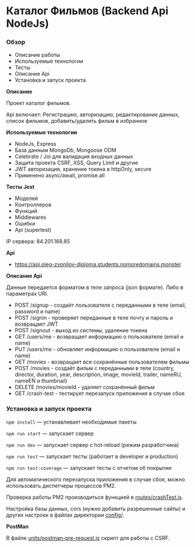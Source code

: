 # Каталог Фильмов (Backend Api NodeJs)

### Обзор
* Описание работы
* Используемые технологии
* Тесты
* Описание Api
* Установка и запуск проекта

**Описание**

Проект каталог фильмов.

Api включает: Регистрацию, авторизацию, редактирование данных, 
список фильмов, добавить/удалить фильм в избранное

**Используемые технологии**

* NodeJs, Express
* База данным MongoDb, Mongoose ODM
* Celebrate / Joi для валидация входных данных
* Защита проекта CSRF, XSS, Query Limit и другие
* JWT авторизация, хранение токена в httpOnly, secure
* Применено async/await, promise.all
  
**Тесты Jest**

* Моделей
* Контроллеров
* Функций
* Middlewares  
* Ошибки
* Api (supertest)


IP сервера: 84.201.168.85

**Api**

* https://api.oleg-zvonilov-diploma.students.nomoredomains.monster

**Описание Api**

Данные передается форматом в теле запроса (json формате). Либо в параметрах URI.

* POST /signup - создаёт пользователя с переданными в теле (email, password и name)
* POST /signin - проверяет переданные в теле почту и пароль и возвращает JWT
* POST /signout - выход из системы, удаление токена
* GET /users/me - возвращает информацию о пользователе (email и name)
* PUT /users/me - обновляет информацию о пользователе (email и name)
* GET /movies - возвращает все сохранённые пользователем фильмы
* POST /movies - создаёт фильм с переданными в теле (country, director, duration, year, description, image, movieId, trailer, nameRU, nameEN и thumbnail)
* DELETE /movies/movieId - удаляет сохранённый фильм
* GET /crash-test - тестирует перезапуск приложения в случае сбоя


### Установка и запуск проекта

`npm install` — устанавливает необходимые пакеты

`npm run start` — запускает сервер

`npm run dev` — запускает сервер с hot-reload (режим разработчика)

`npm run test` — запускает тесты (работает в developer и production)

`npm run test:coverage` — запускает тесты с отчетом об покрытии

Для автоматического перезапуска приложения в случае сбоя, можно
использовать диспетчеры процессов PM2.

Проверка работы PM2 производиться функцией в 
[routes/crashTest.js](routes/crashTest.js).

Настройка базы данных, cors (нужно добавить разрешенные сайты) 
и других настроек в файлах директории [config/](config).


**PostMan**

В файле [units/postman-pre-request.js](units/postman-pre-request.js)
скрипт для работы с CSRF.
